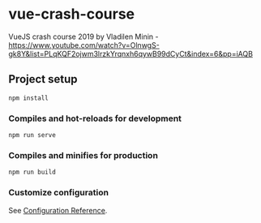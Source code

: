 # vue-crash-course

VueJS crash course 2019 by Vladilen Minin - https://www.youtube.com/watch?v=OlnwgS-gk8Y&list=PLqKQF2ojwm3lrzkYrqnxh6qywB99dCyCt&index=6&pp=iAQB

## Project setup
```
npm install
```

### Compiles and hot-reloads for development
```
npm run serve
```

### Compiles and minifies for production
```
npm run build
```

### Customize configuration
See [Configuration Reference](https://cli.vuejs.org/config/).
